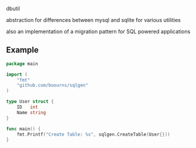 dbutil

abstraction for differences between mysql and sqlite for various utilities

also an implementation of a migration pattern for SQL powered applications

## Example
```go
package main

import (
    "fmt"
    "github.com/boourns/sqlgen"
)

type User struct {
    ID   int
    Name string
}

func main() {
    fmt.Printf("Create Table: %s", sqlgen.CreateTable(User{}))      
}
```
